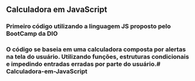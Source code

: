 ## Calculadora em JavaScript

### Primeiro código utilizando a linguagem JS proposto pelo BootCamp da DIO

### O código se baseia em uma calculadora composta por alertas na tela do usuário. Utilizando funções, estruturas condicionais e impedindo entradas erradas por parte do usuário.# Calculadora-em-JavaScript
